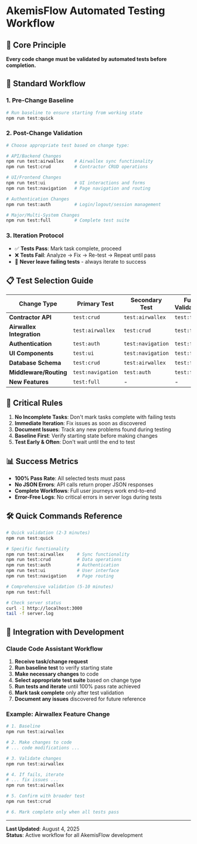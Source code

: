 # AkemisFlow Automated Testing Workflow

## 🎯 **Core Principle**
**Every code change must be validated by automated tests before completion.**

## 🔄 **Standard Workflow**

### 1. **Pre-Change Baseline**
```bash
# Run baseline to ensure starting from working state
npm run test:quick
```

### 2. **Post-Change Validation**
```bash
# Choose appropriate test based on change type:

# API/Backend Changes
npm run test:airwallex    # Airwallex sync functionality
npm run test:crud         # Contractor CRUD operations

# UI/Frontend Changes  
npm run test:ui           # UI interactions and forms
npm run test:navigation   # Page navigation and routing

# Authentication Changes
npm run test:auth         # Login/logout/session management

# Major/Multi-System Changes
npm run test:full         # Complete test suite
```

### 3. **Iteration Protocol**
- ✅ **Tests Pass**: Mark task complete, proceed
- ❌ **Tests Fail**: Analyze → Fix → Re-test → Repeat until pass
- 🔄 **Never leave failing tests** - always iterate to success

## 📋 **Test Selection Guide**

| Change Type | Primary Test | Secondary Test | Full Validation |
|-------------|-------------|----------------|-----------------|
| **Contractor API** | `test:crud` | `test:airwallex` | `test:full` |
| **Airwallex Integration** | `test:airwallex` | `test:crud` | `test:full` |
| **Authentication** | `test:auth` | `test:navigation` | `test:full` |
| **UI Components** | `test:ui` | `test:navigation` | `test:full` |
| **Database Schema** | `test:crud` | `test:airwallex` | `test:full` |
| **Middleware/Routing** | `test:navigation` | `test:auth` | `test:full` |
| **New Features** | `test:full` | - | - |

## 🚨 **Critical Rules**

1. **No Incomplete Tasks**: Don't mark tasks complete with failing tests
2. **Immediate Iteration**: Fix issues as soon as discovered
3. **Document Issues**: Track any new problems found during testing  
4. **Baseline First**: Verify starting state before making changes
5. **Test Early & Often**: Don't wait until the end to test

## 📊 **Success Metrics**

- **100% Pass Rate**: All selected tests must pass
- **No JSON Errors**: API calls return proper JSON responses
- **Complete Workflows**: Full user journeys work end-to-end
- **Error-Free Logs**: No critical errors in server logs during tests

## 🛠️ **Quick Commands Reference**

```bash
# Quick validation (2-3 minutes)
npm run test:quick

# Specific functionality
npm run test:airwallex     # Sync functionality
npm run test:crud          # Data operations  
npm run test:auth          # Authentication
npm run test:ui            # User interface
npm run test:navigation    # Page routing

# Comprehensive validation (5-10 minutes)
npm run test:full

# Check server status
curl -I http://localhost:3000
tail -f server.log
```

## 🎯 **Integration with Development**

### **Claude Code Assistant Workflow**
1. **Receive task/change request**
2. **Run baseline test** to verify starting state
3. **Make necessary changes** to code
4. **Select appropriate test suite** based on change type
5. **Run tests and iterate** until 100% pass rate achieved
6. **Mark task complete** only after test validation
7. **Document any issues** discovered for future reference

### **Example: Airwallex Feature Change**
```bash
# 1. Baseline
npm run test:airwallex

# 2. Make changes to code
# ... code modifications ...

# 3. Validate changes
npm run test:airwallex

# 4. If fails, iterate
# ... fix issues ...
npm run test:airwallex

# 5. Confirm with broader test
npm run test:crud

# 6. Mark complete only when all tests pass
```

---

**Last Updated**: August 4, 2025  
**Status**: Active workflow for all AkemisFlow development